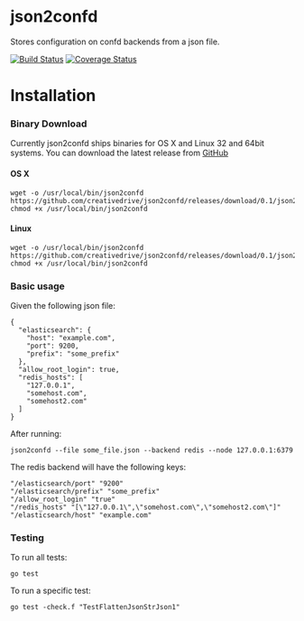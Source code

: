 # json2confd
Stores configuration on confd backends from a json file.

[![Build Status](https://travis-ci.org/creativedrive/json2confd.svg)](https://travis-ci.org/creativedrive/json2confd)
[![Coverage Status](https://coveralls.io/repos/creativedrive/json2confd/badge.svg?branch=master&service=github)](https://coveralls.io/github/creativedrive/json2confd?branch=master)

# Installation

### Binary Download

Currently json2confd ships binaries for OS X and Linux 32 and 64bit systems. You can download the latest release from [GitHub](https://github.com/creativedrive/json2confd/releases)

#### OS X

```
wget -o /usr/local/bin/json2confd https://github.com/creativedrive/json2confd/releases/download/0.1/json2confd_darwin_amd64
chmod +x /usr/local/bin/json2confd
```

#### Linux

```
wget -o /usr/local/bin/json2confd https://github.com/creativedrive/json2confd/releases/download/0.1/json2confd_linux_amd64
chmod +x /usr/local/bin/json2confd
```


### Basic usage
Given the following json file:
```
{
  "elasticsearch": {
    "host": "example.com",
    "port": 9200,
    "prefix": "some_prefix"
  },
  "allow_root_login": true,
  "redis_hosts": [
    "127.0.0.1",
    "somehost.com",
    "somehost2.com"
  ]
}
```
After running:
```
json2confd --file some_file.json --backend redis --node 127.0.0.1:6379
```

The redis backend will have the following keys:
```
"/elasticsearch/port" "9200"
"/elasticsearch/prefix" "some_prefix"
"/allow_root_login" "true"
"/redis_hosts" "[\"127.0.0.1\",\"somehost.com\",\"somehost2.com\"]"
"/elasticsearch/host" "example.com"
```


### Testing
To run all tests:
```
go test
```
To run a specific test:
```
go test -check.f "TestFlattenJsonStrJson1"
```

